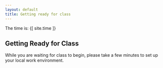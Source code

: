 ```yaml
---
layout: default
title: Getting ready for class
---
```


The time is: {[ site.time ]}

## Getting Ready for Class
While you are waiting for class to begin, please take a few minutes to set up your local work environment.

